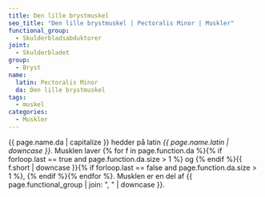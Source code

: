 ```yaml
---
title: Den lille brystmuskel
seo_title: "Den lille brystmuskel | Pectoralis Minor | Muskler"
functional_group:
  - Skulderbladsabduktorer
joint:
  - Skulderbladet
group:
  - Bryst
name:
  latin: Pectoralis Minor
  da: Den lille brystmuskel
tags:
  - muskel
categories:
  - Muskler
---
```


{{ page.name.da | capitalize }} hedder på latin *{{ page.name.latin | downcase }}*. Musklen laver {% for f in page.function.da %}{% if forloop.last == true and page.function.da.size > 1 %} og {% endif %}{{ f.short | downcase  }}{% if forloop.last == false and page.function.da.size > 1 %}, {% endif %}{% endfor %}. Musklen er en del af {{ page.functional_group | join: ", " | downcase }}.
